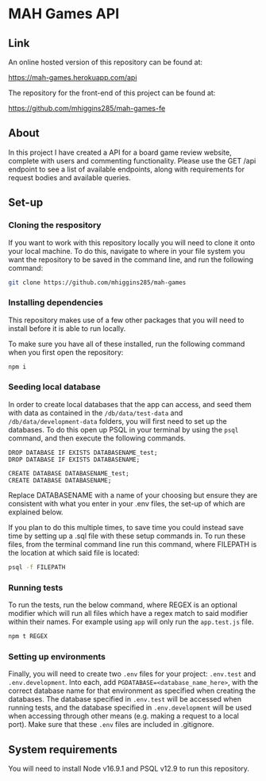 # MAH Games API

## Link

An online hosted version of this repository can be found at:

https://mah-games.herokuapp.com/api

The repository for the front-end of this project can be found at:

https://github.com/mhiggins285/mah-games-fe

## About

In this project I have created a API for a board game review website, complete with users and commenting functionality. Please use the GET /api endpoint to see a list of available endpoints, along with requirements for request bodies and available queries.

## Set-up

### Cloning the respository

If you want to work with this repository locally you will need to clone it onto your local machine. To do this, navigate to where in your file system you want the repository to be saved in the command line, and run the following command: 

```bash
git clone https://github.com/mhiggins285/mah-games
```

### Installing dependencies

This repository makes use of a few other packages that you will need to install before it is able to run locally.

To make sure you have all of these installed, run the following command when you first open the repository:

```bash
npm i
```

### Seeding local database

In order to create local databases that the app can access, and seed them with data as contained in the `/db/data/test-data` and `/db/data/development-data` folders, you will first need to set up the databases. To do this open up PSQL in your terminal by using the `psql` command, and then execute the following commands.

```psql
DROP DATABASE IF EXISTS DATABASENAME_test;
DROP DATABASE IF EXISTS DATABASENAME;

CREATE DATABASE DATABASENAME_test;
CREATE DATABASE DATABASENAME;
```

Replace DATABASENAME with a name of your choosing but ensure they are consistent with what you enter in your .env files, the set-up of which are explained below.

If you plan to do this multiple times, to save time you could instead save time by setting up a .sql file with these setup commands in. To run these files, from the terminal command line run this command, where FILEPATH is the location at which said file is located:

```bash
psql -f FILEPATH
```

### Running tests

To run the tests, run the below command, where REGEX is an optional modifier which will run all files which have a regex match to said modifier within their names. For example using `app` will only run the `app.test.js` file.


```bash
npm t REGEX
```

### Setting up environments

Finally, you will need to create two `.env` files for your project: `.env.test` and `.env.development`. Into each, add `PGDATABASE=<database_name_here>`, with the correct database name for that environment as specified when creating the databases. The database specified in `.env.test` will be accessed when running tests, and the database specified in `.env.development` will be used when accessing through other means (e.g. making a request to a local port). Make sure that these `.env` files are included in .gitignore.

## System requirements

You will need to install Node v16.9.1 and PSQL v12.9 to run this repository.
